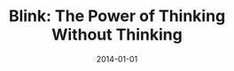 ---
title: "Blink: The Power of Thinking Without Thinking"
bookAuthor: "Malcolm Gladwell"
layout: book
format: "kindle"
recommended: "true"
date: "2014-01-01"
tag: book
projects: false
books: true
hidden: false
category: book
amazonLink: "http://amzn.to/2uPUlTY"
---